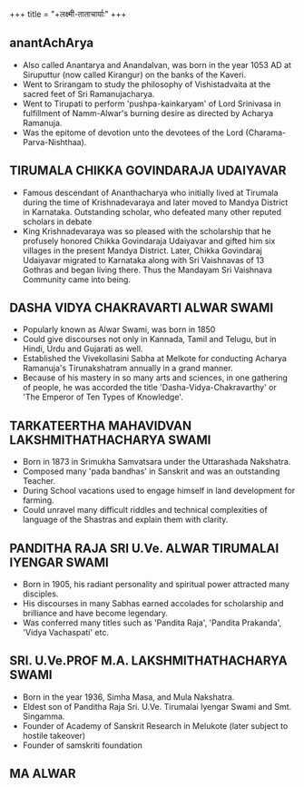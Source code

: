 +++
title = "+लक्ष्मी-ताताचार्याः"
+++


## anantAchArya
- Also called Anantarya and Anandalvan, was born in the year 1053 AD at Siruputtur (now called Kirangur) on the banks of the Kaveri. 
- Went to Srirangam to study the philosophy of Vishistadvaita at the sacred feet of Sri Ramanujacharya.
- Went to Tirupati to perform 'pushpa-kainkaryam' of Lord Srinivasa in fulfillment of Namm-Alwar's burning desire as directed by Acharya Ramanuja.
- Was the epitome of devotion unto the devotees of the Lord (Charama-Parva-Nishthaa).

## TIRUMALA CHIKKA GOVINDARAJA UDAIYAVAR
- Famous descendant of Ananthacharya who initially lived at Tirumala during the time of Krishnadevaraya and later moved to Mandya District in Karnataka. Outstanding scholar, who defeated many other reputed scholars in debate
- King Krishnadevaraya was so pleased with the scholarship that he profusely honored Chikka Govindaraja Udaiyavar and gifted him six villages in the present Mandya District. Later, Chikka Govindaraj Udaiyavar migrated to Karnataka along with Sri Vaishnavas of 13 Gothras and began living there. Thus the Mandayam Sri Vaishnava Community came into being.

## DASHA VIDYA CHAKRAVARTI ALWAR SWAMI
- Popularly known as Alwar Swami, was born in 1850
- Could give discourses not only in Kannada, Tamil and Telugu, but in Hindi, Urdu and Gujarati as well.
- Established the Vivekollasini Sabha at Melkote for conducting Acharya Ramanuja's Tirunakshatram annually in a grand manner.
- Because of his mastery in so many arts and sciences, in one gathering of people, he was accorded the title 'Dasha-Vidya-Chakravarthy' or 'The Emperor of Ten Types of Knowledge'.

## TARKATEERTHA MAHAVIDVAN LAKSHMITHATHACHARYA SWAMI
- Born in 1873 in Srimukha Samvatsara under the Uttarashada Nakshatra.
- Composed many 'pada bandhas' in Sanskrit and was an outstanding Teacher.
- During School vacations used to engage himself in land development for farming.
- Could unravel many difficult riddles and technical complexities of language of the Shastras and explain them with clarity.

## PANDITHA RAJA SRI U.Ve. ALWAR TIRUMALAI IYENGAR SWAMI
- Born in 1905, his radiant personality and spiritual power attracted many disciples.
- His discourses in many Sabhas earned accolades for scholarship and brilliance and have become legendary.
- Was conferred many titles such as 'Pandita Raja', 'Pandita Prakanda', 'Vidya Vachaspati' etc.

## SRI. U.Ve.PROF M.A. LAKSHMITHATHACHARYA SWAMI
- Born in the year 1936, Simha Masa, and Mula Nakshatra.
- Eldest son of Panditha Raja Sri. U.Ve. Tirumalai Iyengar Swami and Smt. Singamma.
- Founder of Academy of Sanskrit Research in Melukote (later subject to hostile takeover)
- Founder of samskriti foundation

## MA ALWAR
